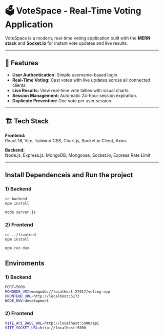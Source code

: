# 🗳️ VoteSpace - Real-Time Voting Application

VoteSpace is a modern, real-time voting application built with the **MERN stack** and **Socket.io** for instant vote updates and live results.

---

## 🚀 Features

- **User Authentication:** Simple username-based login.
- **Real-Time Voting:** Cast votes with live updates across all connected clients.
- **Live Results:** View real-time vote tallies with visual charts.
- **Session Management:** Automatic 24-hour session expiration.
- **Duplicate Prevention:** One vote per user session.

---

## 🏗️ Tech Stack

**Frontend:**  
React 18, Vite, Tailwind CSS, Chart.js, Socket.io Client, Axios  

**Backend:**  
Node.js, Express.js, MongoDB, Mongoose, Socket.io, Express Rate Limit  

---

## Install Dependenceis and Run the project
### 1) Backend
```bash
cd backend
npm install

node server.js
```
### 2) Frontend
```bash
cd ../frontend
npm install

npm run dev
```

## Enviroments
### 1) Backend
```bash
PORT=5000
MONGODB_URI=mongodb://localhost:27017/voting-app
FRONTEND_URL=http://localhost:5173
NODE_ENV=development
```

### 2) Frontend
```bash
VITE_API_BASE_URL=http://localhost:5000/api
VITE_SOCKET_URL=http://localhost:5000
```

